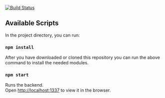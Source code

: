 [![Build Status](https://travis-ci.org/slistrom/me-express-back.svg?branch=master)](https://travis-ci.org/slistrom/me-express-back)

## Available Scripts

In the project directory, you can run:

### `npm install`

After you have downloaded or cloned this repository you can run the above command to install the needed modules.

### `npm start`

Runs the backend.<br />
Open [http://localhost:1337](http://localhost:1337) to view it in the browser.
